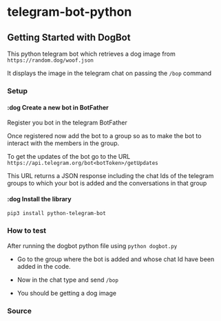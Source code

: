 # telegram-bot-python

## Getting Started with DogBot

This python telegram bot which retrieves a dog image from `https://random.dog/woof.json`

It displays the image in the telegram chat on passing the `/bop` command

### Setup

#### :dog Create a new bot in BotFather

Register you bot in the telegram BotFather

Once registered now add the bot to a group so as to make the bot to interact with the members in the group.

To get the updates of the bot go to the URL `https://api.telegram.org/bot<botToken>/getUpdates`

This URL returns a JSON response including the chat Ids of the telegram groups to which your bot is added and the conversations in that group

#### :dog Install the library

```
pip3 install python-telegram-bot
```



### How to test

After running the dogbot python file using `python dogbot.py`

- Go to the group where the bot is added and whose chat Id have been added in the code.

- Now in the chat type and send `/bop` 

- You should be getting a dog image



### Source 

[freecodecamp]: https://www.freecodecamp.org/news/learn-to-build-your-first-bot-in-telegram-with-python-4c99526765e4/

